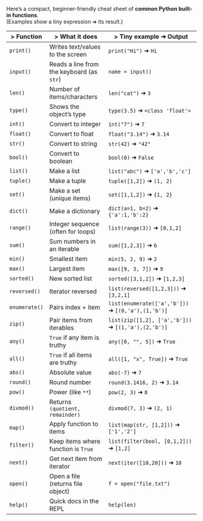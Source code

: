 Here’s a compact, beginner-friendly cheat sheet of **common Python built-in functions**.  
(Examples show a tiny expression ➜ its result.)

| > Function    | > What it does                            | > Tiny example ➜ Output                             |
| ------------- | ----------------------------------------- | --------------------------------------------------- |
| `print()`     | Writes text/values to the screen          | `print("Hi")` ➜ `Hi`                                |
| `input()`     | Reads a line from the keyboard (as `str`) | `name = input()`                                    |
| `len()`       | Number of items/characters                | `len("cat")` ➜ `3`                                  |
| `type()`      | Shows the object’s type                   | `type(3.5)` ➜ `<class 'float'>`                     |
| `int()`       | Convert to integer                        | `int("7")` ➜ `7`                                    |
| `float()`     | Convert to float                          | `float("3.14")` ➜ `3.14`                            |
| `str()`       | Convert to string                         | `str(42)` ➜ `"42"`                                  |
| `bool()`      | Convert to boolean                        | `bool(0)` ➜ `False`                                 |
| `list()`      | Make a list                               | `list("abc")` ➜ `['a','b','c']`                     |
| `tuple()`     | Make a tuple                              | `tuple([1,2])` ➜ `(1, 2)`                           |
| `set()`       | Make a set (unique items)                 | `set([1,1,2])` ➜ `{1, 2}`                           |
| `dict()`      | Make a dictionary                         | `dict(a=1, b=2)` ➜ `{'a':1,'b':2}`                  |
| `range()`     | Integer sequence (often for loops)        | `list(range(3))` ➜ `[0,1,2]`                        |
| `sum()`       | Sum numbers in an iterable                | `sum([1,2,3])` ➜ `6`                                |
| `min()`       | Smallest item                             | `min(5, 2, 9)` ➜ `2`                                |
| `max()`       | Largest item                              | `max([9, 3, 7])` ➜ `9`                              |
| `sorted()`    | New sorted list                           | `sorted([3,1,2])` ➜ `[1,2,3]`                       |
| `reversed()`  | Iterator reversed                         | `list(reversed([1,2,3]))` ➜ `[3,2,1]`               |
| `enumerate()` | Pairs index + item                        | `list(enumerate(['a','b']))` ➜ `[(0,'a'),(1,'b')]`  |
| `zip()`       | Pair items from iterables                 | `list(zip([1,2], ['a','b']))` ➜ `[(1,'a'),(2,'b')]` |
| `any()`       | `True` if any item is truthy              | `any([0, "", 5])` ➜ `True`                          |
| `all()`       | `True` if all items are truthy            | `all([1, "x", True])` ➜ `True`                      |
| `abs()`       | Absolute value                            | `abs(-7)` ➜ `7`                                     |
| `round()`     | Round number                              | `round(3.1416, 2)` ➜ `3.14`                         |
| `pow()`       | Power (like `**`)                         | `pow(2, 3)` ➜ `8`                                   |
| `divmod()`    | Returns `(quotient, remainder)`           | `divmod(7, 3)` ➜ `(2, 1)`                           |
| `map()`       | Apply function to items                   | `list(map(str, [1,2]))` ➜ `['1','2']`               |
| `filter()`    | Keep items where function is `True`       | `list(filter(bool, [0,1,2]))` ➜ `[1,2]`             |
| `next()`      | Get next item from iterator               | `next(iter([10,20]))` ➜ `10`                        |
| `open()`      | Open a file (returns file object)         | `f = open("file.txt")`                              |
| `help()`      | Quick docs in the REPL                    | `help(len)`                                         |
